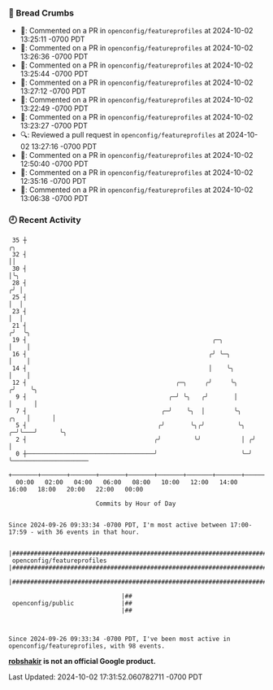### 🍞 Bread Crumbs

 * 💬: Commented on a PR in  `openconfig/featureprofiles` at 2024-10-02 13:25:11 -0700 PDT
 * 💬: Commented on a PR in  `openconfig/featureprofiles` at 2024-10-02 13:26:36 -0700 PDT
 * 💬: Commented on a PR in  `openconfig/featureprofiles` at 2024-10-02 13:25:44 -0700 PDT
 * 💬: Commented on a PR in  `openconfig/featureprofiles` at 2024-10-02 13:27:12 -0700 PDT
 * 💬: Commented on a PR in  `openconfig/featureprofiles` at 2024-10-02 13:22:49 -0700 PDT
 * 💬: Commented on a PR in  `openconfig/featureprofiles` at 2024-10-02 13:23:27 -0700 PDT
 * 🔍: Reviewed a pull request in  `openconfig/featureprofiles` at 2024-10-02 13:27:16 -0700 PDT
 * 💬: Commented on a PR in  `openconfig/featureprofiles` at 2024-10-02 12:50:40 -0700 PDT
 * 💬: Commented on a PR in  `openconfig/featureprofiles` at 2024-10-02 12:35:16 -0700 PDT
 * 💬: Commented on a PR in  `openconfig/featureprofiles` at 2024-10-02 13:06:38 -0700 PDT

### 🕘 Recent Activity
```
 35 ┼                                                                        ╭╮
 32 ┤                                                                        ││
 30 ┤                                                                        │╰╮
 28 ┤                                                                       ╭╯ │
 25 ┤                                                                       │  │
 23 ┤                                                                       │  │
 21 ┤                                                                      ╭╯  ╰╮
 19 ┤                                                   ╭─╮                │    │
 16 ┤                                                  ╭╯ ╰─╮              │    │
 14 ┤                                                  │    ╰╮             │    │
 12 ┤                                         ╭─╮     ╭╯     ╰╮           ╭╯    ╰╮
  9 ┤                                       ╭─╯ ╰╮   ╭╯       │           │      │
  7 ┤                                     ╭─╯    ╰╮  │        ╰╮     ╭╮   │      │
  5 ┤                                    ╭╯       ╰╮╭╯         ╰╮  ╭─╯╰───╯      ╰╮
  2 ┤                                   ╭╯         ╰╯           │ ╭╯              │
  0 ┼───────────────────────────────────╯                       ╰─╯               ╰─────────────────────
    +───────+───────+───────+───────+───────+───────+───────+───────+───────+───────+───────+───────+────
  00:00   02:00   04:00   06:00   08:00   10:00   12:00   14:00   16:00   18:00   20:00   22:00   00:00   

						Commits by Hour of Day


Since 2024-09-26 09:33:34 -0700 PDT, I'm most active between 17:00-17:59 - with 36 events in that hour.

```



```
                               |##################################################################################################
 openconfig/featureprofiles    |##################################################################################################
                               |##################################################################################################

                               |##
 openconfig/public             |##
                               |##



Since 2024-09-26 09:33:34 -0700 PDT, I've been most active in openconfig/featureprofiles, with 98 events.

```
**[robshakir](mailto:robjs@google.com) is not an official Google product.**  


Last Updated: 2024-10-02 17:31:52.060782711 -0700 PDT
